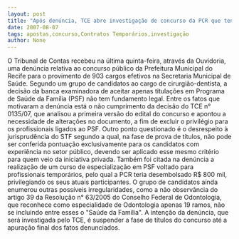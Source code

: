 ```yaml
---
layout: post
title: "Após denúncia, TCE abre investigação de concurso da PCR que tentava efetivar temporários do PSF"
date: 2007-08-07
tags: apostas,concurso,Contratos Temporários,investigação
author: None
---
```

O&nbsp;Tribunal de Contas recebeu na &uacute;ltima quinta-feira, atrav&eacute;s da Ouvidoria, uma den&uacute;ncia relativa ao concurso p&uacute;blico da Prefeitura Municipal do Recife para o provimento de 903 cargos efetivos na Secretaria Municipal de Sa&uacute;de. Segundo um grupo de candidatos ao cargo de cirurgi&atilde;o-dentista, a decis&atilde;o da banca examinadora de aceitar apenas titula&ccedil;&otilde;es em Programa de Sa&uacute;de da Fam&iacute;lia (PSF) n&atilde;o tem fundamento legal.
Entre os fatos que motivaram a den&uacute;ncia est&aacute; o n&atilde;o cumprimento da decis&atilde;o do TCE n&deg; 0135/07, que analisou a primeira vers&atilde;o do edital do concurso e apontou a necessidade de altera&ccedil;&otilde;es no documento, a fim de excluir o privil&eacute;gio para os profissionais ligados ao PSF. Outro ponto questionado &eacute; o desrespeito &agrave; jurisprud&ecirc;ncia do STF segundo a qual, na fase de prova de t&iacute;tulos, n&atilde;o pode ser conferida pontua&ccedil;&atilde;o exclusivamente para os candidatos com experi&ecirc;ncia no setor p&uacute;blico, devendo ser aplicado esse mesmo crit&eacute;rio para quem veio da iniciativa privada.
Tamb&eacute;m foi citada na den&uacute;ncia a realiza&ccedil;&atilde;o de um curso de especializa&ccedil;&atilde;o em PSF voltado para profissionais tempor&aacute;rios, pelo qual a PCR teria desembolsado R$ 800 mil, privilegiando os seus atuais participantes. O grupo de candidatos ainda enumerou outras poss&iacute;veis irregularidades, como a n&atilde;o observ&acirc;ncia do artigo 39 da Resolu&ccedil;&atilde;o n&deg; 63/2005 do Conselho Federal de Odontologia, que reconhece como especialidade de Odontologia apenas 19 ramos, n&atilde;o se incluindo entre esses o &quot;Sa&uacute;de da Fam&iacute;lia&quot;.
A inten&ccedil;&atilde;o da den&uacute;ncia, que ser&aacute; investigada pelo TCE, &eacute; suspender a fase de t&iacute;tulos do concurso at&eacute; a apura&ccedil;&atilde;o final dos fatos denunciados.
 